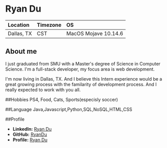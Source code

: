 # Ryan Du

Location | Timezone | OS
:--- | :--- | :---
Dallas, TX | CST | MacOS Mojave 10.14.6|

## About me
I just graduated from SMU with a Master's degree of Science in Computer Science. I'm a full-stack developer, my focus area is web development. 

I'm now living in Dallas, TX. And I believe this Intern experience would be a great growing process with the familarity of development process. And I really expected to work with you all.

##Hobbies
PS4, Food, Cats, Sports(especisly soccer)

##Language
Java,Javascript,Python,SQL,NoSQL,HTML,CSS

##Profile
* __LinkedIn:__ [Ryan Du](https://www.linkedin.com/in/liyuan-du/)
* __GitHub:__ [RyanDu](https://github.com/RyanDu)
* __Profile:__ [Ryan Du](https://ryandu.github.io/)
